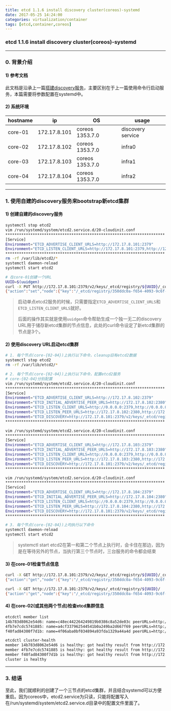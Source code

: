 ```yaml
---
title: etcd 1.1.6 install discovery cluster(coreos)-systemd
date: 2017-05-25 14:24:00
categories: virtualization/container
tags: [etcd,container,coreos]
---
```

### etcd 1.1.6 install discovery cluster(coreos)-systemd

---

### 0. 背景介绍
#### 1) 参考文档
此文档是沿承上一篇[搭建discovery服务](http://linux.xiao5tech.com/virtualization/container/etcd_1.1.5_install_discovery_cluster_coreos.html)，主要区别在于上一篇使用命令行启动服务，本篇需要将参数配置在systemd中。

#### 2) 系统环境
hostname|ip|OS|usage
---|---|---|---
core-01|172.17.8.101|coreos 1353.7.0|discovery service
core-02|172.17.8.102|coreos 1353.7.0|infra0
core-03|172.17.8.103|coreos 1353.7.0|infra1
core-04|172.17.8.104|coreos 1353.7.0|infra2

---

### 1. 使用自建的discovery服务来bootstrap新etcd集群
#### 1) 创建自建的discovery服务
``` bash
systemctl stop etcd2
vim /run/systemd/system/etcd2.service.d/20-cloudinit.conf
**********************************************************************
[Service]
Environment="ETCD_ADVERTISE_CLIENT_URLS=http://172.17.8.101:2379"
Environment="ETCD_LISTEN_CLIENT_URLS=http://172.17.8.101:2379,http://127.0.0.1:2379,http://172.17.8.101:4001"
**********************************************************************
rm -rf /var/lib/etcd2/*
systemctl daemon-reload
systemctl start etcd2

# 在core-01创建一个URL
UUID=$(uuidgen)
curl -X PUT http://172.17.8.101:2379/v2/keys/_etcd/registry/${UUID}/_config/size -d value=3
{"action":"set","node":{"key":"/_etcd/registry/350ddc0a-f654-4093-9c6f-c53c0cb29c2d/_config/size","value":"3","modifiedIndex":50,"createdIndex":50}}
```
> 启动单点etcd2服务的时候，只需要指定`ETCD_ADVERTISE_CLIENT_URLS`和`ETCD_LISTEN_CLIENT_URLS`就好。  
>
> 后面的操作其实就是使用`uuidgen`命令帮助生成一个独一无二的discovery URL用于储存新etcd集群的节点信息，此处的curl命令设定了新etcd集群的节点是3个。

#### 2) 使用discovery URL启动etcd集群
``` bash
# 1. 每个节点(core-{02-04})上执行以下命令，cleanup旧有etcd2数据
systemctl stop etcd2
rm -rf /var/lib/etcd2/*

# 2. 每个节点(core-{02-04})上执行以下命令，配置etcd2服务
# core-{02-04}分别配置
vim /run/systemd/system/etcd2.service.d/20-cloudinit.conf
**********************************************************************
[Service]
Environment="ETCD_ADVERTISE_CLIENT_URLS=http://172.17.8.102:2379"
Environment="ETCD_INITIAL_ADVERTISE_PEER_URLS=http://172.17.8.102:2380"
Environment="ETCD_LISTEN_CLIENT_URLS=http://0.0.0.0:2379,http://0.0.0.0:4001"
Environment="ETCD_LISTEN_PEER_URLS=http://172.17.8.102:2380,http://172.17.8.102:7001"
Environment="ETCD_DISCOVERY=http://172.17.8.101:2379/v2/keys/_etcd/registry/350ddc0a-f654-4093-9c6f-c53c0cb29c2d"
**********************************************************************

vim /run/systemd/system/etcd2.service.d/20-cloudinit.conf
**********************************************************************
[Service]
Environment="ETCD_ADVERTISE_CLIENT_URLS=http://172.17.8.103:2379"
Environment="ETCD_INITIAL_ADVERTISE_PEER_URLS=http://172.17.8.103:2380"
Environment="ETCD_LISTEN_CLIENT_URLS=http://0.0.0.0:2379,http://0.0.0.0:4001"
Environment="ETCD_LISTEN_PEER_URLS=http://172.17.8.103:2380,http://172.17.8.103:7001"
Environment="ETCD_DISCOVERY=http://172.17.8.101:2379/v2/keys/_etcd/registry/350ddc0a-f654-4093-9c6f-c53c0cb29c2d"
**********************************************************************

vim /run/systemd/system/etcd2.service.d/20-cloudinit.conf
**********************************************************************
[Service]
Environment="ETCD_ADVERTISE_CLIENT_URLS=http://172.17.8.104:2379"
Environment="ETCD_INITIAL_ADVERTISE_PEER_URLS=http://172.17.8.104:2380"
Environment="ETCD_LISTEN_CLIENT_URLS=http://0.0.0.0:2379,http://0.0.0.0:4001"
Environment="ETCD_LISTEN_PEER_URLS=http://172.17.8.104:2380,http://172.17.8.104:7001"
Environment="ETCD_DISCOVERY=http://172.17.8.101:2379/v2/keys/_etcd/registry/350ddc0a-f654-4093-9c6f-c53c0cb29c2d"
**********************************************************************

# 3. 每个节点(core-{02-04})上均执行以下命令
systemctl daemon-reload
systemctl start etcd2
```
> systemctl start etcd2在第一和第二个节点上执行时，会卡住在那边，因为是在等待另外的节点，当执行第三个节点时，三台服务的命令都会结束

#### 3) 在core-01检查节点信息
``` bash
curl -X GET http://172.17.8.101:2379/v2/keys/_etcd/registry/${UUID}/_config/size
{"action":"get","node":{"key":"/_etcd/registry/350ddc0a-f654-4093-9c6f-c53c0cb29c2d/_config/size","value":"3","modifiedIndex":50,"createdIndex":50}}

curl -X GET http://172.17.8.101:2379/v2/keys/_etcd/registry/${UUID}/
{"action":"get","node":{"key":"/_etcd/registry/350ddc0a-f654-4093-9c6f-c53c0cb29c2d","dir":true,"nodes":[{"key":"/_etcd/registry/350ddc0a-f654-4093-9c6f-c53c0cb29c2d/4fb7e7cdc5741885","value":"a4cf337962544541b0a249ba2d667f69=http://172.17.8.102:2380","modifiedIndex":135,"createdIndex":135},{"key":"/_etcd/registry/350ddc0a-f654-4093-9c6f-c53c0cb29c2d/f40fad84300f7d1b","value":"4f06aba0bf034894a93fda1329a44a4d=http://172.17.8.103:2380","modifiedIndex":169,"createdIndex":169},{"key":"/_etcd/registry/350ddc0a-f654-4093-9c6f-c53c0cb29c2d/14b783d8062e54d6","value":"c48ec442264249819b0386c8a52de03c=http://172.17.8.104:2380","modifiedIndex":171,"createdIndex":171}],"modifiedIndex":50,"createdIndex":50}}
```

#### 4) 在core-02(或其他两个节点)检查etcd集群信息
``` bash
etcdctl member list
14b783d8062e54d6: name=c48ec442264249819b0386c8a52de03c peerURLs=http://172.17.8.104:2380 clientURLs=http://172.17.8.104:2379 isLeader=true
4fb7e7cdc5741885: name=a4cf337962544541b0a249ba2d667f69 peerURLs=http://172.17.8.102:2380 clientURLs=http://172.17.8.102:2379 isLeader=false
f40fad84300f7d1b: name=4f06aba0bf034894a93fda1329a44a4d peerURLs=http://172.17.8.103:2380 clientURLs=http://172.17.8.103:2379 isLeader=false

etcdctl cluster-health
member 14b783d8062e54d6 is healthy: got healthy result from http://172.17.8.104:2379
member 4fb7e7cdc5741885 is healthy: got healthy result from http://172.17.8.102:2379
member f40fad84300f7d1b is healthy: got healthy result from http://172.17.8.103:2379
cluster is healthy
```

---

### 3. 结语
至此，我们就顺利的创建了一个三节点的etcd集群，并且结合systemd可以方便重启。因为coreos中，etcd2.service为只读，只能将配置写入在/run/systemd/system/etcd2.service.d目录中的配置文件里面了。
